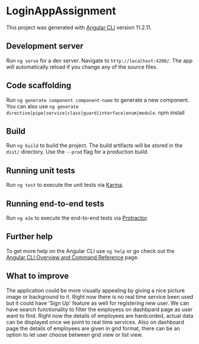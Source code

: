 # LoginAppAssignment

This project was generated with [Angular CLI](https://github.com/angular/angular-cli) version 11.2.11.

## Development server

Run `ng serve` for a dev server. Navigate to `http://localhost:4200/`. The app will automatically reload if you change any of the source files.

## Code scaffolding

Run `ng generate component component-name` to generate a new component. You can also use `ng generate directive|pipe|service|class|guard|interface|enum|module`.
npm install

## Build

Run `ng build` to build the project. The build artifacts will be stored in the `dist/` directory. Use the `--prod` flag for a production build.

## Running unit tests

Run `ng test` to execute the unit tests via [Karma](https://karma-runner.github.io).

## Running end-to-end tests

Run `ng e2e` to execute the end-to-end tests via [Protractor](http://www.protractortest.org/).

## Further help

To get more help on the Angular CLI use `ng help` or go check out the [Angular CLI Overview and Command Reference](https://angular.io/cli) page.

## What to improve

The application could be more visually appealing by giving a nice picture image or background to it. Right now there is no real time service been used but it could have 'Sign Up' feature as well for registering new user. We can have search functionality to filter the employess on dashbpard page as user want to find. Right now the details of employees are hardcorded, actual data can be displayed once we point to real time services. Also on dashboard page the details of employees are given in grid format, there can be an option to let user choose between grid view or list view.

